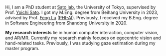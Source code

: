 Hi, I am a PhD student at [Sato lab](https://www.ut-vision.org/), the University of Tokyo, supervised by Prof. [Yoichi Sato](https://sites.google.com/ut-vision.org/ysato/). I got my M.Eng. degree from Beihang University in 2023, advised by Prof. [Feng Lu](http://shi.buaa.edu.cn/lufeng/en/index.htm) ([PHI-AI](https://phi-ai.buaa.edu.cn/)). Previously, I received my B.Eng. degree in Software Engineering from Shandong University in 2020.

**My research interests** lie in human computer interaction, computer vision, and AR/MR. Currently my research mainly focuses on egocentric vision and hand-related tasks. Previously, I was studying gaze estimation during my master program.